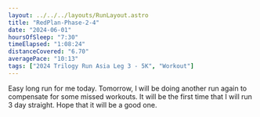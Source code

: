 ```yaml
---
layout: ../../../layouts/RunLayout.astro
title: "RedPlan-Phase-2-4"
date: "2024-06-01"
hoursOfSleep: "7:30"
timeElapsed: "1:08:24"
distanceCovered: "6.70"
averagePace: "10:13"
tags: ["2024 Trilogy Run Asia Leg 3 - 5K", "Workout"]
---
```


Easy long run for me today. Tomorrow, I will be doing another run again to compensate for some missed workouts. It will be the first time that I will run 3 day straight. Hope that it will be a good one.
